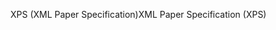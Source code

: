 <span data-ttu-id="9642c-101">XPS (XML Paper Specification)</span><span class="sxs-lookup"><span data-stu-id="9642c-101">XML Paper Specification (XPS)</span></span>